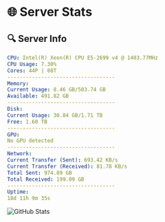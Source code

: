 # 🌐 Server Stats
## 🔍 Server Info
```yaml
CPU: Intel(R) Xeon(R) CPU E5-2699 v4 @ 1403.77MHz
CPU Usage: 7.30%
Cores: 44P | 88T
-----------------------------------
Memory:
Current Usage: 8.46 GB/503.74 GB
Available: 491.82 GB
-----------------------------------
Disk:
Current Usage: 30.84 GB/1.71 TB
Free: 1.60 TB
-----------------------------------
GPU:
No GPU detected
-----------------------------------
Network:
Current Transfer (Sent): 693.42 KB/s
Current Transfer (Received): 81.78 KB/s
Total Sent: 974.89 GB
Total Received: 199.09 GB
-----------------------------------
Uptime:
18d 11h 9m 35s
```
![GitHub Stats](https://img.shields.io/badge/Updated-2025-05-08_04:18:23-blue)